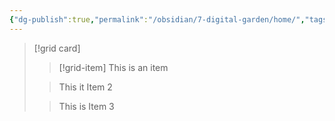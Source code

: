 ```yaml
---
{"dg-publish":true,"permalink":"/obsidian/7-digital-garden/home/","tags":["gardenEntry"],"created":"2025-08-10T15:39:37.205+01:00","updated":"2025-08-10T15:55:42.610+01:00"}
---
```


> [!grid card]
> > [!grid-item] 
> > This is an item
> 
> > This it Item 2
> 
> >This is Item 3
> 
> 